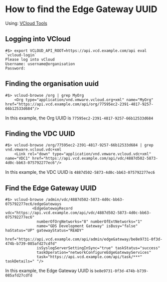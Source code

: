 # How to find the Edge Gateway UUID

Using: [VCloud Tools](https://github.com/alphagov/vcloudtools)


## Logging into VCloud

```
#$> export VCLOUD_API_ROOT=https://api.vcd.example.com/api eval `vcloud-login`
Please log into vCloud
Username: username@organisation
Password:
```

## Finding the organisation uuid

```
#$> vcloud-browse /org | grep MyOrg
    <Org type="application/vnd.vmware.vcloud.org+xml" name="MyOrg" href="https://api.vcd.example.com/api/org/77595ec2-2391-4817-9257-66b12533d684"/>
```

In this example, the Org UUID is `77595ec2-2391-4817-9257-66b12533d684`

## Finding the VDC UUID

```
#$> vcloud-browse /org/77595ec2-2391-4817-9257-66b12533d684 | grep vnd.vmware.vcloud.vdc+xml
    <Link rel="down" type="application/vnd.vmware.vcloud.vdc+xml" name="VDC1" href="https://api.vcd.example.com/api/vdc/4887d502-5873-4d0c-bb63-075792277ec6"/>
```
In this example, the VDC UUID is `4887d502-5873-4d0c-bb63-075792277ec6`

## Find the Edge Gateway UUID

```
#$> vcloud-browse /admin/vdc/4887d502-5873-4d0c-bb63-075792277ec6/edgeGateways
            <EdgeGatewayRecord vdc="https://api.vcd.example.com/api/vdc/4887d502-5873-4d0c-bb63-075792277ec6"
              numberOfOrgNetworks="8" numberOfExtNetworks="1"
              name="GDS Development Gateway" isBusy="false" haStatus="UP" gatewayStatus="READY"
              href="https://api.vcd.example.com/api/admin/edgeGateway/be8e9731-0f3d-474b-b739-085afd27cdfd"
              isSyslogServerSettingInSync="true" taskStatus="success"
              taskOperation="networkConfigureEdgeGatewayServices"
              task="https://api.vcd.example.com/api/task/***" taskDetails=" "/>
```
In this example, the Edge Gateway UUID is `be8e9731-0f3d-474b-b739-085afd27cdfd`



